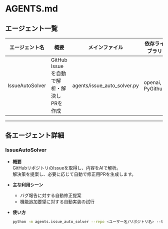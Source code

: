 # AGENTS.md

## エージェント一覧

| エージェント名        | 概要                                      | メインファイル                  | 依存ライブラリ           |
|----------------------|-------------------------------------------|-------------------------------|--------------------------|
| IssueAutoSolver      | GitHub Issueを自動で解析・解決しPRを作成  | agents/issue_auto_solver.py   | openai, PyGithub         |


---

## 各エージェント詳細

### IssueAutoSolver

- **概要**  
  GitHubリポジトリのIssueを取得し、内容をAIで解析。  
  解決策を提案し、必要に応じて自動で修正用PRを生成します。

- **主な利用シーン**  
  - バグ報告に対する自動修正提案
  - 機能追加要望に対する自動実装の試行

- **使い方**  
  ```bash
  python -m agents.issue_auto_solver --repo <ユーザー名/リポジトリ名> --token <GITHUB_TOKEN>
